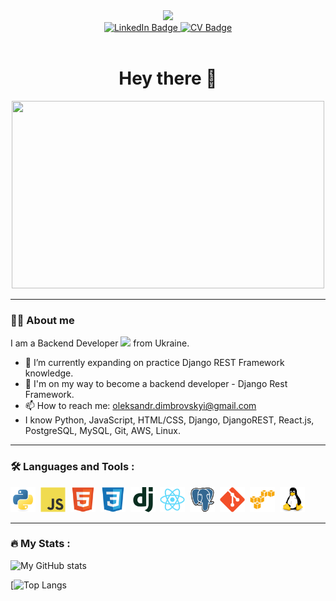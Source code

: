 


<div id="header" align="center">
  <img src="https://media.giphy.com/media/M9gbBd9nbDrOTu1Mqx/giphy.gif" width="150"/>

  <div id="badges">
    <a href="https://www.linkedin.com/in/oleksandr-dimbrovskyi-17b00b205/">
      <img src="https://img.shields.io/badge/LinkedIn-blue?style=for-the-badge&logo=linkedin&logoColor=white" alt="LinkedIn Badge"/>
    </a>
    <a href="https://drive.google.com/file/d/1XuVdlRfO9uqGRi2ymgUMgGbBaIEG9JW6/view">
      <img src="https://img.shields.io/badge/CV-red?logo=CV&logoColor=white&style=for-the-badge" alt="CV Badge"/>
    </a>
  </div>
  <img src="https://komarev.com/ghpvc/?username=sanarkk&style=flat-square&color=blue" alt=""/>
  <h1>
    Hey there 👋
  </h1>
</div>

<div align="center">
  <img src="https://media.giphy.com/media/dWesBcTLavkZuG35MI/giphy.gif" width="500" height="300"/>
</div>

---
### :man_technologist: About me
I am a Backend Developer <img src="https://media.giphy.com/media/WUlplcMpOCEmTGBtBW/giphy.gif" width="30"> from Ukraine.
  - 🌱 I’m currently expanding on practice Django REST Framework knowledge.
  - 💬 I'm on my way to become a backend developer - Django Rest Framework.
  - 📫 How to reach me: oleksandr.dimbrovskyi@gmail.com
  - I know Python, JavaScript, HTML/CSS, Django, DjangoREST, React.js, PostgreSQL, MySQL, Git, AWS, Linux.

---

### :hammer_and_wrench: Languages and Tools :
<div>
  <img src="https://github.com/devicons/devicon/blob/master/icons/python/python-original.svg" title="Python" alt="Python" width="40" height="40"/>&nbsp;
  <img src="https://github.com/devicons/devicon/blob/master/icons/javascript/javascript-original.svg" title="JavaScript" alt="JavaScript" width="40" height="40"/>&nbsp;
  <img src="https://github.com/devicons/devicon/blob/master/icons/html5/html5-original.svg" title="HTML" alt="HTML" width="40" height="40"/>&nbsp;
  <img src="https://github.com/devicons/devicon/blob/master/icons/css3/css3-original.svg" title="CSS" alt="CSS" width="40" height="40"/>&nbsp;
  <img src="https://github.com/devicons/devicon/blob/master/icons/django/django-plain.svg" title="Django" alt="Django" width="40" height="40"/>&nbsp;
  <img src="https://github.com/devicons/devicon/blob/master/icons/react/react-original.svg" title="React" alt="React" width="40" height="40"/>&nbsp;
  <img src="https://github.com/devicons/devicon/blob/master/icons/postgresql/postgresql-original.svg" title="PostgreSQL" alt="PostgreSQL" width="40" height="40"/>&nbsp;
  <img src="https://github.com/devicons/devicon/blob/master/icons/git/git-original.svg" title="Git" alt="Git" width="40" height="40"/>&nbsp;
  <img src="https://github.com/devicons/devicon/blob/master/icons/amazonwebservices/amazonwebservices-original.svg" title="AWS" alt="AWS" width="40" height="40"/>&nbsp;
  <img src="https://github.com/devicons/devicon/blob/master/icons/linux/linux-original.svg" title="Linux" alt="Linux" width="40" height="40"/>&nbsp;
</div>

---

### :fire: My Stats :
![My GitHub stats](https://github-readme-stats.vercel.app/api?username=sanarkk&show_icons=true&layout=compact&theme=vision-friendly-dark)

[![Top Langs](https://github-readme-stats.vercel.app/api/top-langs/?username=sanarkk&layout=compact&theme=vision-friendly-dark)
